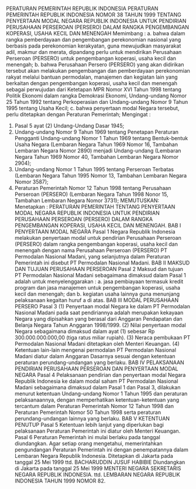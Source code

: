  PERATURAN PEMERINTAH REPUBLIK INDONESIA PERATURAN PEMERINTAH REPUBLIK INDONESIA NOMOR 38 TAHUN 1999 TENTANG PENYERTAAN MODAL NEGARA REPUBLIK INDONESIA UNTUK PENDIRIAN PERUSAHAAN PERSEROAN (PERSERO) DALAM RANGKA PENGEMBANGAN KOPERASI, USAHA KECIL DAN MENENGAH Memimbang :
a. bahwa dalam rangka pemberdayaan dan pengembangan perekonomian nasional yang berbasis pada perekonomian kerakyatan, guna mewujudkan masyarakat adil, makmur dan merata, dipandang perlu untuk mendirikan Perusahaan Perseroan (PERSERO) untuk pengembangan koperasi, usaha kecil dan menengah;
b. bahwa Perusahaan Persero (PERSERO) yang akan didirikan tersebut akan melakukan pengembangan dan pemberdayaan perekonomian rakyat melalui bantuan permodalan, manajemen dan kegiatan lain yang berkaitan dengan pengembangan koperasi, usaha kecil dan menengah sebagai perwujudan dari Ketetapan MPR Nomor XVI Tahun 1998 tentang Politik Ekonomi dalam rangka Demokrasi Ekonomi, Undang-undang Nomor 25 Tahun 1992 tentang Perkoperasian dan Undang-undang Nomor 9 Tahun 1995 tentang Usaha Kecil;
c. bahwa penyertaan modal Negara tersebut, perlu ditetapkan dengan Peraturan Pemerintah;
Mengingat :

1. Pasal 5 ayat (2) Undang-Undang Dasar 1945;
2. Undang-undang Nomor 9 Tahun 1969 tentang Penetapan Peraturan Pengganti Undang-undang Nomor 1 Tahun 1969 tentang Bentuk-bentuk Usaha Negara (Lembaran Negara Tahun 1969 Nomor 16, Tambahan Lembaran Negara Nomor 2890) menjadi Undang-undang (Lembaran Negara Tahun 1969 Nomor 40, Tambahan Lembaran Negara Nomor 2904);
3. Undang-undang Nomor 1 Tahun 1995 tentang Perseroan Terbatas (Lembaran Negara Tahun 1995 Nomor 13, Tambahan Lembaran Negara Nomor 3587);
4. Peraturan Pemerintah Nomor 12 Tahun 1998 tentang Perusahaan Perseroan (PERSERO) (Lembaran Negara Tahun 1998 Nonor 15, Tambahan Lembaran Negara Nomor 3731);
MEMUTUSKAN:
 Menetapkan : PERATURAN PEMERINTAH TENTANG PENYERTAAN MODAL NEGARA REPUBLIK INDONESIA UNTUK PENDIRIAN PERUSAHAAN PERSEROAN (PERSERO) DALAM RANGKA PENGEMBANGAN KOPERASI, USAHA KECIL DAN MENENGAH.
BAB I PENYERTAAN MODAL NEGARA
Pasal 1
Negara Republik Indonesia melakukan penyertaan modal untuk pendirian Perusahaan Perseroan (PERSERO) dalam rangka pengembangan koperasi, usaha kecil dan menengah dengan nama Perusahaan Perseroan (PERSERO) PT Permodalan Nasional Madani, yang selanjutnya dalam Peraturan Pemerintah ini disebut PT Permodalan Nasional Madani.
BAB II MAKSUD DAN TUJUAN PERUSAHAAN PERSEROAN
Pasal 2
Maksud dan tujuan PT Permodalan Nasional Madani sebagaimana dimaksud dalam Pasal 1 adalah untuk menyelenggarakan :
a. jasa pembiayaan termasuk kredit program dan jasa manajemen untuk pengembangan koperasi, usaha kecil dan menengah; dan
b. kegiatan usaha lainnya guna menunjang pelaksanaan kegaitan huruf a di atas.
BAB III MODAL PERUSAHAAN PERSERO
Pasal 3
(1) Penyertaan modal Negara ke dalam PT Permodalan Nasional Madani pada saat pendiriannya adalah merupakan kekayaan Negara yang dipisahkan yang berasal dari Anggaran Pendapatan dan Belanja Negara Tahun Anggaran 1998/1999.
(2) Nilai penyertaan modal Negara sebagaimana dimaksud dalam ayat (1) sebesar Rp 300.000.000.000,00 (tiga ratus miliar rupiah).
(3) Neraca pembukaan PT Permodalan Nasional Madani ditetapkan oleh Menteri Keuangan.
(4) Ketentuan lain-lain mengenai permodalan PT Permodalan Nasional Madani diatur dalam Anggaran Dasarnya sesuai dengan ketentuan peraturan perundang-undangan yang berlaku.
BAB IV PELAKSANAAN PENDIRIAN PERUSAHAAN PERSEROAN DAN PENYERTAAN MODAL NEGARA
Pasal 4
Pelaksanaan pendirian dan penyertaan modal Negara Republik Indonesia ke dalam modal saham PT Permodalan Nasional Madani sebagaimana dimaksud dalam Pasal 1 dan Pasal 3, dilakukan menurut ketentuan Undang-undang Nomor 1 Tahun 1995 dan peraturan pelaksanaannya, dengan memperhatikan ketentuan-ketentuan yang tercantum dalam Peraturan Pemerintah Nomor 12 Tahun 1998 dan Peraturan Pemerintah Nomor 50 Tahun 1998 serta peraturan perundang-undangan lainnya yang berlaku.
BAB V KETENTUAN PENUTUP
Pasal 5
Ketentuan lebih lanjut yang diperlukan bagi pelaksanaan Peraturan Pemerintah ini diatur oleh Menteri Keuangan.
Pasal 6
Peraturan Pemerintah ini mulai berlaku pada tanggal diundangkan. Agar setiap orang mengetahui, memerintahkan pengundangan Peraturan Pemerintah ini dengan penempatannya dalam Lembaran Negara Republik Indonesia. Ditetapkan di Jakarta pada tanggal 25 Mei 1999 ttd. BACHARUDDIN JUSUF HABIBIE Diundangkan di Jakarta pada tanggal 25 Mei 1999 MENTERI NEGARA SEKRETARIS NEGARA REPUBLIK INDONESIA. ttd. LEMBARAN NEGARA REPUBLIK INDONESIA TAHUN 1999 NOMOR 82.